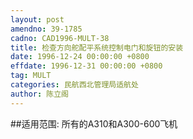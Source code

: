 ```yaml
---
layout: post
amendno: 39-1785
cadno: CAD1996-MULT-38
title: 检查方向舵配平系统控制电门和旋钮的安装
date: 1996-12-24 00:00:00 +0800
effdate: 1996-12-31 00:00:00 +0800
tag: MULT
categories: 民航西北管理局适航处
author: 陈立阁
---
```


##适用范围:
所有的A310和A300-600飞机


